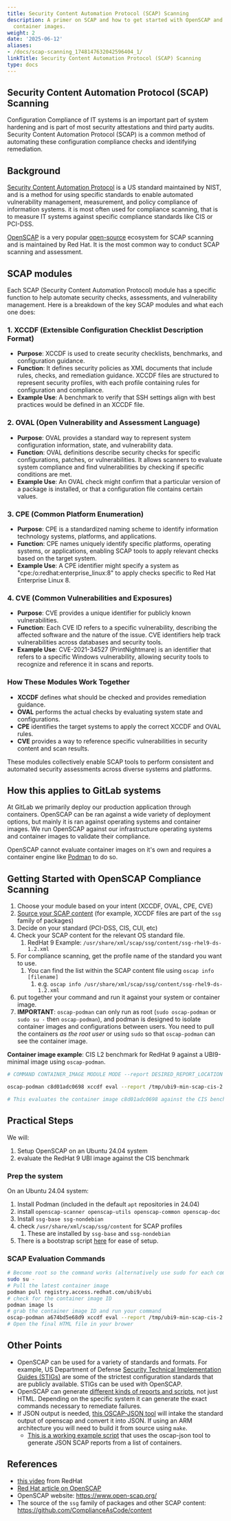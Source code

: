 ```yaml
---
title: Security Content Automation Protocol (SCAP) Scanning
description: A primer on SCAP and how to get started with OpenSCAP and Podman to scan
  container images.
weight: 2
date: '2025-06-12'
aliases:
- /docs/scap-scanning_1748147632042596404_1/
linkTitle: Security Content Automation Protocol (SCAP) Scanning
type: docs
---
```


## Security Content Automation Protocol (SCAP) Scanning

Configuration Compliance of IT systems is an important part of system hardening and is part of most security attestations and third party audits. Security Content Automation Protocol (SCAP) is a common method of automating these configuration compliance checks and identifying remediation.

## Background

[Security Content Automation Protocol](https://en.wikipedia.org/wiki/Security_Content_Automation_Protocol) is a US standard maintained by NIST, and is a method for using specific standards to enable automated vulnerability management, measurement, and policy compliance of information systems. it is most often used for compliance scanning, that is to measure IT systems against specific compliance standards like CIS or PCI-DSS.

[OpenSCAP](https://www.open-scap.org/getting-started/) is a very popular [open-source](https://github.com/OpenSCAP) ecosystem for SCAP scanning and is maintained by Red Hat. It is the most common way to conduct SCAP scanning and assessment.

## SCAP modules

Each SCAP (Security Content Automation Protocol) module has a specific function to help automate security checks, assessments, and vulnerability management. Here is a breakdown of the key SCAP modules and what each one does:

### 1. XCCDF (Extensible Configuration Checklist Description Format)

- **Purpose**: XCCDF is used to create security checklists, benchmarks, and configuration guidance.
- **Function**: It defines security policies as XML documents that include rules, checks, and remediation guidance. XCCDF files are structured to represent security profiles, with each profile containing rules for configuration and compliance.
- **Example Use**: A benchmark to verify that SSH settings align with best practices would be defined in an XCCDF file.

### 2. OVAL (Open Vulnerability and Assessment Language)

- **Purpose**: OVAL provides a standard way to represent system configuration information, state, and vulnerability data.
- **Function**: OVAL definitions describe security checks for specific configurations, patches, or vulnerabilities. It allows scanners to evaluate system compliance and find vulnerabilities by checking if specific conditions are met.
- **Example Use**: An OVAL check might confirm that a particular version of a package is installed, or that a configuration file contains certain values.

### 3. CPE (Common Platform Enumeration)

- **Purpose**: CPE is a standardized naming scheme to identify information technology systems, platforms, and applications.
- **Function**: CPE names uniquely identify specific platforms, operating systems, or applications, enabling SCAP tools to apply relevant checks based on the target system.
- **Example Use**: A CPE identifier might specify a system as "cpe:/o:redhat:enterprise_linux:8" to apply checks specific to Red Hat Enterprise Linux 8.

### 4. CVE (Common Vulnerabilities and Exposures)

- **Purpose**: CVE provides a unique identifier for publicly known vulnerabilities.
- **Function**: Each CVE ID refers to a specific vulnerability, describing the affected software and the nature of the issue. CVE identifiers help track vulnerabilities across databases and security tools.
- **Example Use**: CVE-2021-34527 (PrintNightmare) is an identifier that refers to a specific Windows vulnerability, allowing security tools to recognize and reference it in scans and reports.

### How These Modules Work Together

- **XCCDF** defines what should be checked and provides remediation guidance.
- **OVAL** performs the actual checks by evaluating system state and configurations.
- **CPE** identifies the target systems to apply the correct XCCDF and OVAL rules.
- **CVE** provides a way to reference specific vulnerabilities in security content and scan results.

These modules collectively enable SCAP tools to perform consistent and automated security assessments across diverse systems and platforms.

## How this applies to GitLab systems

At GitLab we primarily deploy our production application through containers. OpenSCAP can be ran against a wide variety of deployment options, but mainly it is ran against operating systems and container images. We run OpenSCAP against our infrastructure operating systems and container images to validate their compliance.

OpenSCAP cannot evaluate container images on it's own and requires a container engine like [Podman](https://podman.io/) to do so.

## Getting Started with OpenSCAP Compliance Scanning

1. Choose your module based on your intent (XCCDF, OVAL, CPE, CVE)
2. [Source your SCAP content](https://static.open-scap.org/openscap-1.3/oscap_user_manual.html#2.1.%20Getting%20SCAP%20content) (for example, XCCDF files are part of the `ssg` family of packages)
3. Decide on your standard (PCI-DSS, CIS, CUI, etc)
4. Check your SCAP content for the relevant OS standard file.
   1. RedHat 9 Example: `/usr/share/xml/scap/ssg/content/ssg-rhel9-ds-1.2.xml`
5. For compliance scanning, get the profile name of the standard you want to use.
   1. You can find the list within the SCAP content file using `oscap info [filename]`
      1. e.g. `oscap info /usr/share/xml/scap/ssg/content/ssg-rhel9-ds-1.2.xml`
6. put together your command and run it against your system or container image.
7. **IMPORTANT**: `oscap-podman` can only run as root (`sudo oscap-podman` or `sudo su -` then `oscap-podman`), and podman is designed to isolate container images and configurations between users. You need to pull the containers _as the root user_ or using `sudo` so that `oscap-podman` can see the container image.

**Container image example**: CIS L2 benchmark for RedHat 9 against a UBI9-minimal image using `oscap-podman`.

```bash
# COMMAND CONTAINER_IMAGE MODULE MODE --report DESIRED_REPORT_LOCATION --profile STANDARD_FROM_5 LOCATION_OF_SCAP_CONTENT_FILE

oscap-podman c8d01adc0698 xccdf eval --report /tmp/ubi9-min-scap-cis-2.html --profile xccdf_org.ssgproject.content_profile_cis /usr/share/xml/scap/ssg/content/ssg-rhel9-ds-1.2.xml

# This evaluates the container image c8d01adc0698 against the CIS benchmark that exists in ssg-rhel9-ds-1.2.xml and outputs the file to /tmp/
```

## Practical Steps

We will:

1. Setup OpenSCAP on an Ubuntu 24.04 system
2. evaluate the RedHat 9 UBI image against the CIS benchmark

### Prep the system

On an Ubuntu 24.04 system:

1. Install Podman (included in the default `apt` repositories in 24.04)
2. install `openscap-scanner openscap-utils openscap-common openscap-doc`
3. Install `ssg-base ssg-nondebian`
4. check `/usr/share/xml/scap/ssg/content` for SCAP profiles
   1. These are installed by `ssg-base` and `ssg-nondebian`
5. There is a bootstrap script [here](https://gitlab.com/dwilmoth/scap-bootstrapping/-/blob/main/scap-boostrap.sh) for ease of setup.

### SCAP Evaluation Commands

```bash
# Become root so the command works (alternatively use sudo for each command)
sudo su -
# Pull the latest container image
podman pull registry.access.redhat.com/ubi9/ubi
# check for the container image ID
podman image ls
# grab the container image ID and run your command
oscap-podman a674bd5e68d9 xccdf eval --report /tmp/ubi9-min-scap-cis-2.html --profile xccdf_org.ssgproject.content_profile_cis /usr/share/xml/scap/ssg/content/ssg-rhel9-ds-1.2.xml
# Open the final HTML file in your brower
```

## Other Points

- OpenSCAP can be used for a variety of standards and formats. For example, US Department of Defense [Security Technical Implementation Guides (STIGs)](https://public.cyber.mil/stigs/) are some of the strictest configuration standards that are publicly available. STIGs can be used with OpenSCAP.
- OpenSCAP can generate [different kinds of reports and scripts](https://static.open-scap.org/openscap-1.3/oscap_user_manual.html#_generating_reports_guides_and_scripts), not just HTML. Depending on the specific system it can generate the exact commands necessary to remediate failures.
- If JSON output is needed, [this OSCAP-JSON tool](https://github.com/manywho/oscap-json) will intake the standard output of openscap and convert it into JSON. If using an ARM architecture you will need to build it from source using `make`.
  - [This is a working example script](https://gitlab.com/dwilmoth/scap-bootstrapping/-/blob/main/bulk-benchmark-json.sh) that uses the oscap-json tool to generate JSON SCAP reports from a list of containers.

## References

- [this video](https://www.youtube.com/watch?v=nQmIcK1vvYc) from RedHat
- [Red Hat article on OpenSCAP](https://www.redhat.com/en/blog/container-vulnerabilities-openscap)
- OpenSCAP website: https://www.open-scap.org/
- The source of the `ssg` family of packages and other SCAP content: https://github.com/ComplianceAsCode/content
